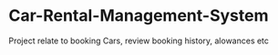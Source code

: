# Car-Rental-Management-System
Project relate to booking  Cars, review booking history, alowances etc
